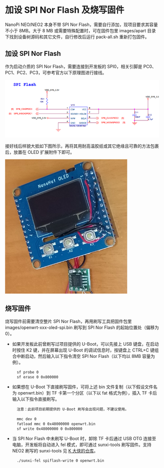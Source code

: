 # 加设 SPI Nor Flash 及烧写固件

NanoPi NEO/NEO2 本身不带 SPI Nor Flash，需要自行添加，现项目要求其容量不小于 8MB。大于 8 MB 或需要特殊配置时，可在固件包里 images/apart 目录下找到设备树源码和其它文件，自行修改后运行 pack-all.sh 重新打包固件。

## 加设 SPI Nor Flash

作为启动介质的 SPI Nor Flash，需要连接到开发板的 SPI0，相关引脚是 PC0、PC1、PC2、PC3，可参考官方以下原理图进行接线。

![官方 SPI Nor Flash 原理图](images/SPINorFlash/spi-nor-flash.png)

接好线后样貌大抵如下图所示，再将其用耐高温胶纸或其它绝缘且可靠的方法包裹后，放置在 OLED 扩展附件下即可。

![加设 SPI Nor Flash 后样貌](images/SPINorFlash/spi-nor-flash-jointed.png)


## 烧写固件

烧写固件前需要清空整片 SPI Nor Flash，再用刷写工具把固件包里 images/openwrt-xxx-oled-spi.bin 刷写到 SPI Nor Flash 的起始位置处（偏移为 0）。

* 如果开发板此前曾刷写过项目提供的 U-Boot，可以先接上 USB 键盘，在启动时按住 K2 键，并在屏幕出现 U-Boot 的调试信息时，按键盘上 CTRL+C 键组合中断启动，然后输入以下指令清空 SPI Nor Flash（以下均以 8MB 容量为例）。

        sf probe 0
        sf erase 0 0x800000

* 如果想在 U-Boot 下直接刷写固件，可将上述 bin 文件复制（以下假设文件名为 openwrt.bin）到 TF 卡第一个分区（以下以 fat 格式为例），插入 TF 卡后输入以下指令直接刷写。

        注意：此前项目前期提供的 U-Boot 刷写会出现问题，不建议使用。

        mmc dev 0
        fatload mmc 0 0x48000000 openwrt.bin
        sf write 0x48000000 0 0x800000

* 当 SPI Nor Flash 中未刷写 U-Boot 时，卸除 TF 卡后通过 USB OTG 连接至电脑，开发板将自动进入 fel 模式，即可通过 sunxi-tools 刷写固件。支持 NEO2 刷写的 sunxi-tools 见 [K 大侠的仓库](https://github.com/mirsys/sunxi-tools)。

        ./sunxi-fel spiflash-write 0 openwrt.bin
